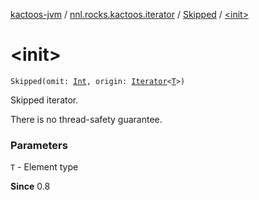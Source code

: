 [kactoos-jvm](../../index.md) / [nnl.rocks.kactoos.iterator](../index.md) / [Skipped](index.md) / [&lt;init&gt;](./-init-.md)

# &lt;init&gt;

`Skipped(omit: `[`Int`](https://kotlinlang.org/api/latest/jvm/stdlib/kotlin/-int/index.html)`, origin: `[`Iterator`](https://kotlinlang.org/api/latest/jvm/stdlib/kotlin.collections/-iterator/index.html)`<`[`T`](index.md#T)`>)`

Skipped iterator.

There is no thread-safety guarantee.

### Parameters

`T` - Element type

**Since**
0.8

